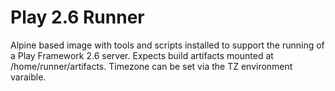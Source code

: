 # Play 2.6 Runner
Alpine based image with tools and scripts installed to support the running of a Play Framework 2.6 server.
Expects build artifacts mounted at /home/runner/artifacts.
Timezone can be set via the TZ environment varaible.